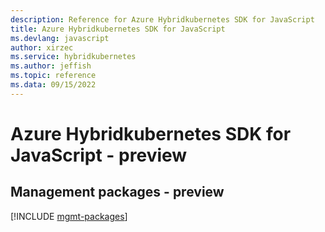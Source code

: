```yaml
---
description: Reference for Azure Hybridkubernetes SDK for JavaScript
title: Azure Hybridkubernetes SDK for JavaScript
ms.devlang: javascript
author: xirzec
ms.service: hybridkubernetes
ms.author: jeffish
ms.topic: reference
ms.data: 09/15/2022
---
```

# Azure Hybridkubernetes SDK for JavaScript - preview

## Management packages - preview
[!INCLUDE [mgmt-packages](hybridkubernetes-mgmt-index.md)]
